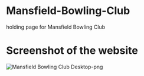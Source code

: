 # Mansfield-Bowling-Club
holding page for Mansfield Bowling Club

# Screenshot of the website
![Mansfield Bowling Club Desktop-png](https://user-images.githubusercontent.com/63976154/183957536-b010b3a8-1862-47d3-9446-a07af0fd431d.png)



